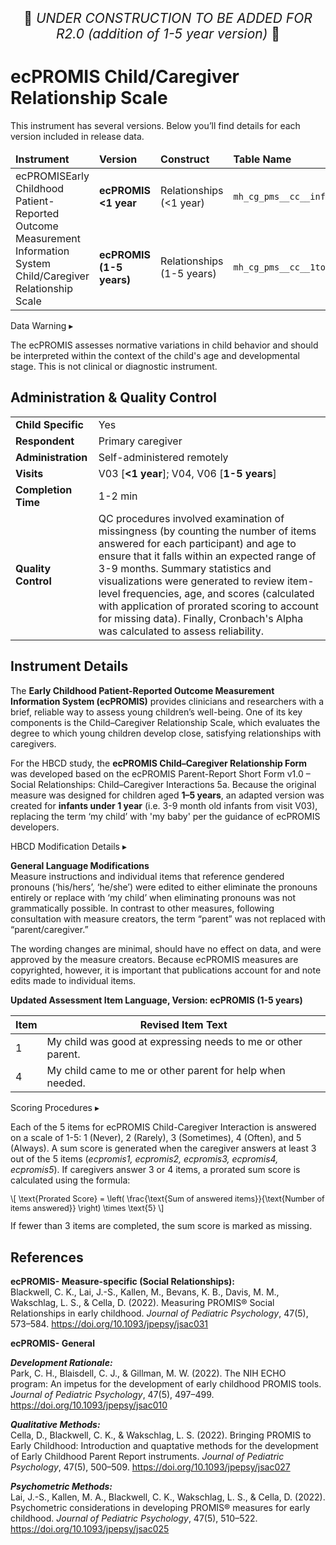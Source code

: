 <p style="text-align: center; font-size: 1.5em;">🚧 <i>UNDER CONSTRUCTION TO BE ADDED FOR R2.0 (addition of 1-5 year version)</i> 🚧 </p>

# ecPROMIS Child/Caregiver Relationship Scale

<div class="table-banner">
  <span class="emoji"><i class="fa-regular fa-lightbulb"></i></span>
  <span class="text">This instrument has several versions. Below you’ll find details for each version included in release data.</span>
</div>
<p></p>

<table class="table-no-vertical-lines" style="width: 100%; border-collapse: collapse; table-layout: fixed;">
<thead>
<tr>
  <td style="width: 30%;"><strong>Instrument</strong></td>
  <td style="width: 20%"><strong>Version</strong></td>
  <td style="width: 20%"><strong>Construct</strong></td>
  <td style="width: 20%"><strong>Table Name</strong></td>
</tr>
</thead>
<tbody>
<tr>
  <td rowspan="2" style="word-wrap: break-word; white-space: normal;"> <span class="tooltip tooltip-right">ecPROMIS<span class="tooltiptext">Early Childhood Patient-Reported Outcome Measurement Information System</span></span> Child/Caregiver Relationship Scale</td>
  <td><strong>ecPROMIS &lt;1 year</strong></td>
  <td>Relationships (&lt;1 year)</td>
  <td><code>mh_cg_pms__cc__inf</code></td>
</tr>
<tr>
  <td><strong>ecPROMIS (1-5 years)</strong></td>
  <td>Relationships (1-5 years)</td>
  <td><code>mh_cg_pms__cc__1to5</code></td>
</tr>
</tbody>
</table>

<div id="warning" class="warning-banner" onclick="toggleCollapse(this)">
    <span class="emoji"><i class="fas fa-exclamation-triangle"></i></span>
  <span class="text-with-link">
  <span class="text">Data Warning</i></span>
  <a class="anchor-link" href="#warning" title="Copy link">
  <i class="fa-solid fa-link"></i>
  </a>
  </span>
  <span class="arrow">▸</span>
</div>
<div class="warning-collapsible-content">
<p>The ecPROMIS assesses normative variations in child behavior and should be interpreted within the context of the child's age and developmental stage. This is not clinical or diagnostic instrument.</p> 
</div>

## Administration & Quality Control

<table class="table-no-vertical-lines" style="width: 100%; border-collapse: collapse; table-layout: fixed;">
<tbody>
<tr><td><b>Child Specific</b></td>
<td>Yes</td></tr>
<tr><td><b>Respondent</b></td>
<td>Primary caregiver</td></tr>
<tr><td><b>Administration</b></td>
<td style="word-wrap: break-word; white-space: normal;">Self-administered remotely</td></tr>
<tr><td><b>Visits</b></td>
<td>V03 [<strong>&lt;1 year</strong>]; V04, V06 [<strong>1-5 years</strong>]</td></tr>
<tr><td><b>Completion Time</b></td>
<td>1-2 min</td></tr>
<tr><td><b>Quality Control</b></td>
<td style="word-wrap: break-word; white-space: normal;">QC procedures involved examination of missingness (by counting the number of items answered for each participant) and age to ensure that it falls within an expected range of 3-9 months. Summary statistics and visualizations were generated to review item-level frequencies, age, and scores (calculated with application of prorated scoring to account for missing data). Finally, Cronbach's Alpha was calculated to assess reliability.</td></tr>
</tbody>
</table>


## Instrument Details

The **Early Childhood Patient-Reported Outcome Measurement Information System (ecPROMIS)** provides clinicians and researchers with a brief, reliable way to assess young children’s well-being. One of its key components is the Child–Caregiver Relationship Scale, which evaluates the degree to which young children develop close, satisfying relationships with caregivers. 

For the HBCD study, the **ecPROMIS Child–Caregiver Relationship Form** was developed based on the ecPROMIS Parent-Report Short Form v1.0 – Social Relationships: Child–Caregiver Interactions 5a. Because the original measure was designed for children aged **1–5 years**, an adapted version was created for **infants under 1 year** (i.e. 3-9 month old infants from visit V03), replacing the term ‘my child’ with 'my baby' per the guidance of ecPROMIS developers.

<div id="hbcd-mod" class="table-banner" onclick="toggleCollapse(this)">
  <span class="emoji"><i class="fa fa-gear"></i></span>
  <span class="text-with-link">
  <span class="text">HBCD Modification Details</span>
  <a class="anchor-link" href="#hbcd-mod" title="Copy link">
  <i class="fa-solid fa-link"></i>
  </a>
  </span>
  <span class="arrow">▸</span>
</div>
<div class="collapsible-content">
<p><b>General Language Modifications</b><br>
Measure instructions and individual items that reference gendered pronouns (‘his/hers’, ‘he/she’) were edited to either eliminate the pronouns entirely or replace with ‘my child’ when eliminating pronouns was not grammatically possible. In contrast to other measures, following consultation with measure creators, the term “parent” was not replaced with “parent/caregiver.”</p>
<p>The wording changes are minimal, should have no effect on data, and were approved by the measure creators. Because ecPROMIS measures are copyrighted, however, it is important that publications account for and note edits made to individual items.</p>
<p><b>Updated Assessment Item Language, Version: ecPROMIS (1-5 years)</b></p>
<table class="compact-table-no-vertical-lines" style="width: 100%; border-collapse: collapse; table-layout: fixed;">
<thead>
  <tr>
  <th>Item</th>
  <th>Revised Item Text</th>
  </tr>
</thead>
<tbody>
<tr>
  <td style="word-wrap: break-word; white-space: normal;">1</td>
  <td style="word-wrap: break-word; white-space: normal;">My child was good at expressing needs to me or other parent.</td>
</tr>
<tr>
  <td style="word-wrap: break-word; white-space: normal;">4</td>
  <td style="word-wrap: break-word; white-space: normal;">My child came to me or other parent for help when needed.</td>
</tr>
</tbody>
</table>
</div>

<div id="scoring" class="table-banner" onclick="toggleCollapse(this)">
  <span class="emoji"><i class="fa fa-calculator"></i></span>
  <span class="text-with-link">
  <span class="text">Scoring Procedures</span>
  <a class="anchor-link" href="#scoring" title="Copy link">
  <i class="fa-solid fa-link"></i>
  </a>
  </span>
  <span class="arrow">▸</span>
</div>
<div class="collapsible-content">
<p>Each of the 5 items for ecPROMIS Child-Caregiver Interaction is answered on a scale of 1-5: 1 (Never), 2 (Rarely), 3  (Sometimes), 4 (Often), and 5 (Always). A sum score is generated when the caregiver answers at least 3 out of the 5 items (<i>ecpromis1, ecpromis2, ecpromis3, ecpromis4, ecpromis5</i>). If caregivers answer 3 or 4 items, a prorated sum score is calculated using the formula: 
<p style="font-size: 0.9em;">
  \[
  \text{Prorated Score} = \left( \frac{\text{Sum of answered items}}{\text{Number of items answered}} \right) \times \text{5}
  \]
</p>
If fewer than 3 items are completed, the sum score is marked as missing.</p>
</div>

## References
<div class="references"> 
<p><b>ecPROMIS- Measure-specific (Social Relationships):</b><br>
Blackwell, C. K., Lai, J.-S., Kallen, M., Bevans, K. B., Davis, M. M., Wakschlag, L. S., & Cella, D. (2022). Measuring PROMIS® Social Relationships in early childhood. <i>Journal of Pediatric Psychology</i>, 47(5), 573–584. <a href="https://doi.org/10.1093/jpepsy/jsac031" target="_blank">https://doi.org/10.1093/jpepsy/jsac031</a></p>  

<p><b>ecPROMIS- General</b></p> 

<p><b><i>Development Rationale:</i></b><br>
Park, C. H., Blaisdell, C. J., & Gillman, M. W. (2022). The NIH ECHO program: An impetus for the development of early childhood PROMIS tools. <i>Journal of Pediatric Psychology</i>, 47(5), 497–499. <a href="https://doi.org/10.1093/jpepsy/jsac010" target="_blank">https://doi.org/10.1093/jpepsy/jsac010</a></p>

<p><b><i>Qualitative Methods:</i></b><br>
Cella, D., Blackwell, C. K., & Wakschlag, L. S. (2022). Bringing PROMIS to Early Childhood: Introduction and quaptative methods for the development of Early Childhood Parent Report instruments. <i>Journal of Pediatric Psychology</i>, 47(5), 500–509. <a href="https://doi.org/10.1093/jpepsy/jsac027" target="_blank">https://doi.org/10.1093/jpepsy/jsac027</a></p>  

<p><b><i>Psychometric Methods:</i></b><br>
Lai, J.-S., Kallen, M. A., Blackwell, C. K., Wakschlag, L. S., & Cella, D. (2022). Psychometric considerations in developing PROMIS® measures for early childhood. <i>Journal of Pediatric Psychology</i>, 47(5), 510–522. <a href="https://doi.org/10.1093/jpepsy/jsac025" target="_blank">https://doi.org/10.1093/jpepsy/jsac025</a></p>  
</div>
<br>



